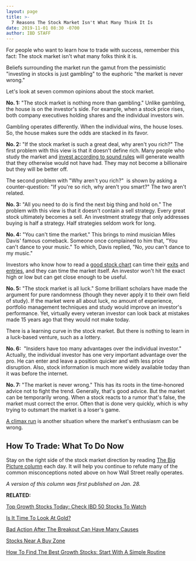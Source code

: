 ```yaml
---
layout: page
title: >-
  7 Reasons The Stock Market Isn't What Many Think It Is
date: 2019-11-01 08:30 -0700
author: IBD STAFF
---
```





For people who want to learn how to trade with success, remember this fact: The stock market isn't what many folks think it is.




Beliefs surrounding the market run the gamut from the pessimistic "investing in stocks is just gambling" to the euphoric "the market is never wrong."


Let's look at seven common opinions about the stock market.


**No. 1:** "The stock market is nothing more than gambling." Unlike gambling, the house is on the investor's side. For example, when a stock price rises, both company executives holding shares and the individual investors win.


Gambling operates differently. When the individual wins, the house loses. So, the house makes sure the odds are stacked in its favor.


**No. 2:** "If the stock market is such a great deal, why aren't you rich?" The first problem with this view is that it doesn't define rich. Many people who study the market and [invest according to sound rules](https://www.investors.com/ibd-university/can-slim/) will generate wealth that they otherwise would not have had. They may not become a billionaire but they will be better off.


The second problem with "Why aren't you rich?"  is shown by asking a counter-question: "If you're so rich, why aren't you smart?" The two aren't related.


**No. 3:** "All you need to do is find the next big thing and hold on." The problem with this view is that it doesn't contain a sell strategy. Every great stock ultimately becomes a sell. An investment strategy that only addresses buying is half a strategy. Half strategies seldom work for long.


**No. 4:** "You can't time the market." This brings to mind musician Miles Davis' famous comeback. Someone once complained to him that, "You can't dance to your music." To which, Davis replied, "No, *you* can't dance to my music."


Investors who know how to read a [good stock chart](https://research.investors.com/stock-charts/nasdaq-nasdaq-composite-0ndqc.htm?cht=pvc&type=DAILY) can time their [exits](https://www.investors.com/how-to-invest/investors-corner/bull-market-rally-review-sell-rules/) and [entries](http://www.investors.com/how-to-invest/investors-corner/chart-reading-basics-how-a-buy-point-marks-a-time-of-opportunity/), and they can time the market itself. An investor won't hit the exact high or low but can get close enough to be useful.


**No. 5:** "The stock market is all luck." Some brilliant scholars have made the argument for pure randomness (though they never apply it to their own field of study). If the market were all about luck, no amount of experience, portfolio management techniques and study would improve an investor's performance. Yet, virtually every veteran investor can look back at mistakes made 15 years ago that they would not make today.


There is a learning curve in the stock market. But there is nothing to learn in a luck-based venture, such as a lottery.


**No. 6:**  "Insiders have too many advantages over the individual investor." Actually, the individual investor has one very important advantage over the pro. He can enter and leave a position quicker and with less price disruption. Also, stock information is much more widely available today than it was before the internet.


**No. 7:** "The market is never wrong." This has its roots in the time-honored advice not to fight the trend. Generally, that's good advice. But the market can be temporarily wrong. When a stock reacts to a rumor that's false, the market must correct the error. Often that is done very quickly, which is why trying to outsmart the market is a loser's game.


[A climax run](https://www.investors.com/how-to-invest/investors-corner/sell-rules-using-climax-top-convert-paper-gains-real-profits/) is another situation where the market's enthusiasm can be wrong.


How To Trade: What To Do Now
----------------------------


Stay on the right side of the stock market direction by reading [The Big Picture column](https://www.investors.com/category/market-trend/the-big-picture/) each day. It will help you continue to refute many of the common misconceptions noted above on how Wall Street really operates.


*A version of this column was first published on Jan. 28.*


**RELATED:**


[Top Growth Stocks Today: Check IBD 50 Stocks To Watch](https://www.investors.com/research/ibd-50-growth-stocks-to-watch/)


[Is It Time To Look At Gold?](https://www.investors.com/research/futures/gold-price-could-start-new-uptrend/)


[Bad Action After The Breakout Can Have Many Causes](https://www.investors.com/stock-lists/sector-leaders/bad-action-after-stock-breakout-causes/)


[Stocks Near A Buy Zone](https://www.investors.com/category/stock-lists/stocks-near-a-buy-zone/)


[How To Find The Best Growth Stocks: Start With A Simple Routine](https://www.investors.com/research/ibd-stock-analysis/how-to-invest-in-the-stock-market-start-with-a-simple-routine/)




